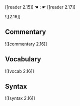 [[reader 2.15]] ☚ : ☛ [[reader 2.17]]

![[2.16]]

## Commentary

![[commentary 2.16]]

## Vocabulary

![[vocab 2.16]]

## Syntax

![[syntax 2.16]]

